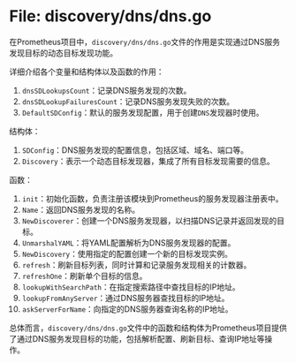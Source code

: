 # File: discovery/dns/dns.go

在Prometheus项目中，`discovery/dns/dns.go`文件的作用是实现通过DNS服务发现目标的动态目标发现功能。

详细介绍各个变量和结构体以及函数的作用：

1. `dnsSDLookupsCount`：记录DNS服务发现的次数。
2. `dnsSDLookupFailuresCount`：记录DNS服务发现失败的次数。
3. `DefaultSDConfig`：默认的服务发现配置，用于创建`DNS`发现器时使用。

结构体：
1. `SDConfig`：DNS服务发现的配置信息，包括区域、域名、端口等。
2. `Discovery`：表示一个动态目标发现器，集成了所有目标发现需要的信息。

函数：
1. `init`：初始化函数，负责注册该模块到Prometheus的服务发现器注册表中。
2. `Name`：返回DNS服务发现的名称。
3. `NewDiscoverer`：创建一个DNS服务发现器，以扫描DNS记录并返回发现的目标。
4. `UnmarshalYAML`：将YAML配置解析为DNS服务发现器的配置。
5. `NewDiscovery`：使用指定的配置创建一个新的目标发现实例。
6. `refresh`：刷新目标列表，同时计算和记录服务发现相关的计数器。
7. `refreshOne`：刷新单个目标的信息。
8. `lookupWithSearchPath`：在指定搜索路径中查找目标的IP地址。
9. `lookupFromAnyServer`：通过DNS服务器查找目标的IP地址。
10. `askServerForName`：向指定的DNS服务器查询名称的IP地址。

总体而言，`discovery/dns/dns.go`文件中的函数和结构体为Prometheus项目提供了通过DNS服务发现目标的功能，包括解析配置、刷新目标、查询IP地址等操作。

